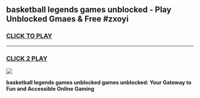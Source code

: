 
## basketball legends games unblocked - Play Unblocked Gmaes & Free #zxoyi
<h3>
<a href="https://news.freeplayer.one?title=basketball_legends_games_unblocked&ref=24F">CLICK TO PLAY</a></h3>
<hr>

<h3>
<a href="https://news.freeplayer.one?title=basketball_legends_games_unblocked&ref=24F">CLICK 2 PLAY</a>
  
</h3>

<a href="https://news.freeplayer.one?title=basketball_legends_games_unblocked&ref=24F/"><img src="https://clearcache.store/games.png"></a>


**basketball legends games unblocked games unblocked: Your Gateway to Fun and Accessible Online Gaming**
